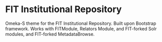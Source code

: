 # FIT Institutional Repository

Omeka-S theme for the FIT Institutional Repository. Built upon Bootstrap framework. Works with FITModule, Relators Module, and FIT-forked Solr modules, and FIT-forked MetadataBrowse.
